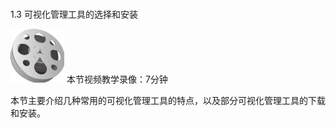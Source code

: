 ### 
  1.3 可视化管理工具的选择和安装


<img class="my_markdown" class="h-pic" src="../images/Figure-0041-40.jpg" style="width:86px;  height: 86px; "/> 本节视频教学录像：7分钟

本节主要介绍几种常用的可视化管理工具的特点，以及部分可视化管理工具的下载和安装。

